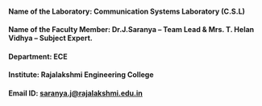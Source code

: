 #### Name of the Laboratory: Communication Systems Laboratory (C.S.L)
#### Name of the Faculty Member: Dr.J.Saranya – Team Lead & Mrs. T. Helan Vidhya – Subject Expert.
#### Department: ECE
#### Institute: Rajalakshmi Engineering College
#### Email ID: saranya.j@rajalakshmi.edu.in
